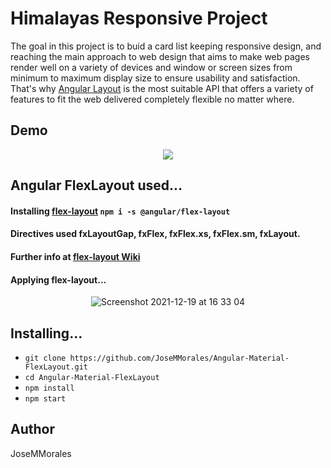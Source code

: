 # Himalayas Responsive Project

The goal in this project is to buid a card list keeping responsive design, and reaching the main approach to web design that aims to make web pages render well on a variety of devices and window or screen sizes from minimum to maximum display size to ensure usability and satisfaction. That's why [Angular Layout](https://material.angularjs.org/1.1.1/layout/introduction) is the most suitable API that offers a variety of features to fit the web delivered completely flexible no matter where. 

## Demo

<div align="center">
  <img src="src/assets/demoWeb.gif" />
</div>

## Angular FlexLayout used...
#### Installing [flex-layout](https://github.com/angular/flex-layout)  `npm i -s @angular/flex-layout` 
#### Directives used fxLayoutGap, fxFlex, fxFlex.xs, fxFlex.sm, fxLayout.
#### Further info at [flex-layout Wiki](https://github.com/angular/flex-layout/wiki)

#### Applying flex-layout...

<div align="center">

![Screenshot 2021-12-19 at 16 33 04](https://user-images.githubusercontent.com/43299285/146680911-ef430428-33b6-4505-abc2-b68a198439b6.png)

</div>

## Installing...

* `git clone https://github.com/JoseMMorales/Angular-Material-FlexLayout.git`
* `cd Angular-Material-FlexLayout`
* `npm install`
* `npm start`

## Author

JoseMMorales